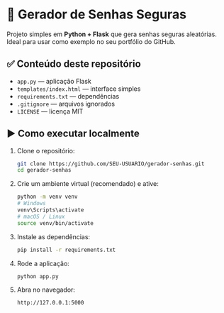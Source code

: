 # 🔐 Gerador de Senhas Seguras

Projeto simples em **Python + Flask** que gera senhas seguras aleatórias. Ideal para usar como exemplo no seu portfólio do GitHub.

## ✅ Conteúdo deste repositório
- `app.py` — aplicação Flask
- `templates/index.html` — interface simples
- `requirements.txt` — dependências
- `.gitignore` — arquivos ignorados
- `LICENSE` — licença MIT

## ▶️ Como executar localmente
1. Clone o repositório:
   ```bash
   git clone https://github.com/SEU-USUARIO/gerador-senhas.git
   cd gerador-senhas
   ```
2. Crie um ambiente virtual (recomendado) e ative:
   ```bash
   python -m venv venv
   # Windows
   venv\Scripts\activate
   # macOS / Linux
   source venv/bin/activate
   ```
3. Instale as dependências:
   ```bash
   pip install -r requirements.txt
   ```
4. Rode a aplicação:
   ```bash
   python app.py
   ```
5. Abra no navegador:
   ```
   http://127.0.0.1:5000
   ```


